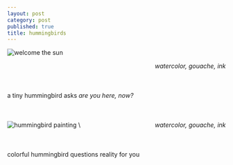 ```yaml
---
layout: post
category: post
published: true
title: hummingbirds
---
```

![welcome the sun]({{site.baseurl}}/media/emerald-hummingbird-flying.jpeg)
<!--more-->
<span class='date' style='float:right;'>*watercolor, gouache, ink*</span>\
  \
  \
  \
a tiny hummingbird asks *are you here, now?*\
  \
  \
  \
![hummingbird painting]({{site.baseurl}}/media/colorful-hummingbird.jpeg)
<span class='date' style='float:right;'>*watercolor, gouache, ink*</span>\  
  \
  \
  \
colorful hummingbird questions reality for you
